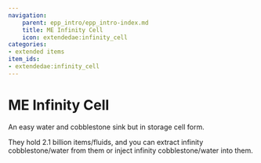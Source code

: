 ```yaml
---
navigation:
    parent: epp_intro/epp_intro-index.md
    title: ME Infinity Cell
    icon: extendedae:infinity_cell
categories:
- extended items
item_ids:
- extendedae:infinity_cell
---
```


# ME Infinity Cell

An easy water and cobblestone sink but in storage cell form.

<Row>
<ItemImage id="extendedae:infinity_cell" scale="4"></ItemImage>
</Row>

They hold 2.1 billion items/fluids, and you can extract infinity cobblestone/water from them or inject infinity 
cobblestone/water into them.
